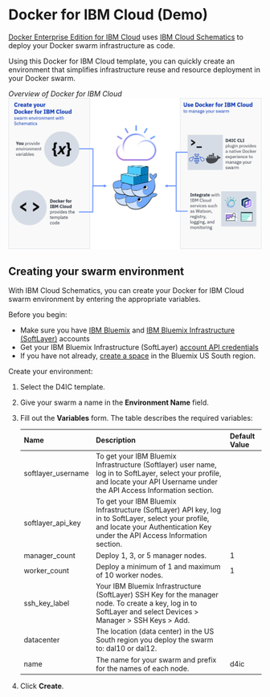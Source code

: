 # Docker for IBM Cloud (Demo)

[Docker Enterprise Edition for IBM Cloud](https://store.docker.com/editions/enterprise/docker-ee-aws) uses [IBM Cloud Schematics](https://console.bluemix.net/docs/services/schematics/index.html#gettingstarted) to deploy your Docker swarm infrastructure as code.
<!--Need to update the AWS link to D4IC once we have it!-->

Using this Docker for IBM Cloud template, you can quickly create an environment that simplifies infrastructure reuse and resource deployment in your Docker swarm.

_Overview of Docker for IBM Cloud_
![D4IC Overview](img/d4ic-ov.png)
<!--This image is just an idea. The steps for the Watson service binding need to be more concrete.-->

## Creating your swarm environment
With IBM Cloud Schematics, you can create your Docker for IBM Cloud swarm environment by entering the appropriate variables.

Before you begin:
* Make sure you have [IBM Bluemix](https://console.bluemix.net/registration/) and [IBM Bluemix Infrastructure (SoftLayer)](https://control.softlayer.com/) accounts
* Get your IBM Bluemix Infrastructure (SoftLayer) [account API credentials](https://knowledgelayer.softlayer.com/procedure/retrieve-your-api-key)
* If you have not already, [create a space](https://console.bluemix.net/docs/admin/orgs_spaces.html#spaceinfo) in the Bluemix US South region.
<!--Any other prereq's?-->

Create your environment:
1. Select the D4IC template.
2. Give your swarm a name in the **Environment Name** field.
3. Fill out the **Variables** form. The table describes the required variables:
   
    | Name | Description | Default Value |
    | ---- | ----------- | ------------- |
    | softlayer_username | To get your IBM Bluemix Infrastructure (Softlayer) user name, log in to SoftLayer, select your profile, and locate your API Username under the API Access Information section. | |
    | softlayer_api_key | To get your IBM Bluemix Infrastructure (SoftLayer) API key, log in to SoftLayer, select your profile, and locate your Authentication Key under the API Access Information section. | |
    | manager_count | Deploy 1, 3, or 5 manager nodes. | 1 |
    | worker_count | Deploy a minimum of 1 and maximum of 10 worker nodes. | 1 |
    | ssh_key_label | Your IBM Bluemix Infrastructure (SoftLayer) SSH Key for the manager node. To create a key, log in to SoftLayer and select Devices > Manager > SSH Keys > Add. | |
    | datacenter | The location (data center) in the US South region you deploy the swarm to: dal10 or dal12. | |
    | name | The name for your swarm and prefix for the names of each node. | d4ic |
    
4. Click **Create**.
